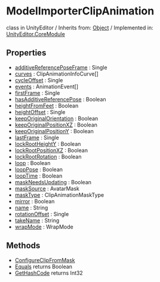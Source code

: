 # ModelImporterClipAnimation
class in UnityEditor
 / Inherits from: <a href="https://docs.unity3d.com/6000.0/Documentation/ScriptReference/Object.html" target="_blank">Object</a> / Implemented in: <a href="https://docs.unity3d.com/6000.0/Documentation/ScriptReference/UnityEditor.CoreModule.html" target="_blank">UnityEditor.CoreModule</a>
## Properties
- <a href="https://docs.unity3d.com/6000.0/Documentation/ScriptReference/ModelImporterClipAnimation-additiveReferencePoseFrame.html" target="_blank">additiveReferencePoseFrame</a> : Single
- <a href="https://docs.unity3d.com/6000.0/Documentation/ScriptReference/ModelImporterClipAnimation-curves.html" target="_blank">curves</a> : ClipAnimationInfoCurve[]
- <a href="https://docs.unity3d.com/6000.0/Documentation/ScriptReference/ModelImporterClipAnimation-cycleOffset.html" target="_blank">cycleOffset</a> : Single
- <a href="https://docs.unity3d.com/6000.0/Documentation/ScriptReference/ModelImporterClipAnimation-events.html" target="_blank">events</a> : AnimationEvent[]
- <a href="https://docs.unity3d.com/6000.0/Documentation/ScriptReference/ModelImporterClipAnimation-firstFrame.html" target="_blank">firstFrame</a> : Single
- <a href="https://docs.unity3d.com/6000.0/Documentation/ScriptReference/ModelImporterClipAnimation-hasAdditiveReferencePose.html" target="_blank">hasAdditiveReferencePose</a> : Boolean
- <a href="https://docs.unity3d.com/6000.0/Documentation/ScriptReference/ModelImporterClipAnimation-heightFromFeet.html" target="_blank">heightFromFeet</a> : Boolean
- <a href="https://docs.unity3d.com/6000.0/Documentation/ScriptReference/ModelImporterClipAnimation-heightOffset.html" target="_blank">heightOffset</a> : Single
- <a href="https://docs.unity3d.com/6000.0/Documentation/ScriptReference/ModelImporterClipAnimation-keepOriginalOrientation.html" target="_blank">keepOriginalOrientation</a> : Boolean
- <a href="https://docs.unity3d.com/6000.0/Documentation/ScriptReference/ModelImporterClipAnimation-keepOriginalPositionXZ.html" target="_blank">keepOriginalPositionXZ</a> : Boolean
- <a href="https://docs.unity3d.com/6000.0/Documentation/ScriptReference/ModelImporterClipAnimation-keepOriginalPositionY.html" target="_blank">keepOriginalPositionY</a> : Boolean
- <a href="https://docs.unity3d.com/6000.0/Documentation/ScriptReference/ModelImporterClipAnimation-lastFrame.html" target="_blank">lastFrame</a> : Single
- <a href="https://docs.unity3d.com/6000.0/Documentation/ScriptReference/ModelImporterClipAnimation-lockRootHeightY.html" target="_blank">lockRootHeightY</a> : Boolean
- <a href="https://docs.unity3d.com/6000.0/Documentation/ScriptReference/ModelImporterClipAnimation-lockRootPositionXZ.html" target="_blank">lockRootPositionXZ</a> : Boolean
- <a href="https://docs.unity3d.com/6000.0/Documentation/ScriptReference/ModelImporterClipAnimation-lockRootRotation.html" target="_blank">lockRootRotation</a> : Boolean
- <a href="https://docs.unity3d.com/6000.0/Documentation/ScriptReference/ModelImporterClipAnimation-loop.html" target="_blank">loop</a> : Boolean
- <a href="https://docs.unity3d.com/6000.0/Documentation/ScriptReference/ModelImporterClipAnimation-loopPose.html" target="_blank">loopPose</a> : Boolean
- <a href="https://docs.unity3d.com/6000.0/Documentation/ScriptReference/ModelImporterClipAnimation-loopTime.html" target="_blank">loopTime</a> : Boolean
- <a href="https://docs.unity3d.com/6000.0/Documentation/ScriptReference/ModelImporterClipAnimation-maskNeedsUpdating.html" target="_blank">maskNeedsUpdating</a> : Boolean
- <a href="https://docs.unity3d.com/6000.0/Documentation/ScriptReference/ModelImporterClipAnimation-maskSource.html" target="_blank">maskSource</a> : AvatarMask
- <a href="https://docs.unity3d.com/6000.0/Documentation/ScriptReference/ModelImporterClipAnimation-maskType.html" target="_blank">maskType</a> : ClipAnimationMaskType
- <a href="https://docs.unity3d.com/6000.0/Documentation/ScriptReference/ModelImporterClipAnimation-mirror.html" target="_blank">mirror</a> : Boolean
- <a href="https://docs.unity3d.com/6000.0/Documentation/ScriptReference/ModelImporterClipAnimation-name.html" target="_blank">name</a> : String
- <a href="https://docs.unity3d.com/6000.0/Documentation/ScriptReference/ModelImporterClipAnimation-rotationOffset.html" target="_blank">rotationOffset</a> : Single
- <a href="https://docs.unity3d.com/6000.0/Documentation/ScriptReference/ModelImporterClipAnimation-takeName.html" target="_blank">takeName</a> : String
- <a href="https://docs.unity3d.com/6000.0/Documentation/ScriptReference/ModelImporterClipAnimation-wrapMode.html" target="_blank">wrapMode</a> : WrapMode
## Methods
- <a href="https://docs.unity3d.com/6000.0/Documentation/ScriptReference/ModelImporterClipAnimation.ConfigureClipFromMask.html" target="_blank">ConfigureClipFromMask</a>
- <a href="https://docs.unity3d.com/6000.0/Documentation/ScriptReference/ModelImporterClipAnimation.Equals.html" target="_blank">Equals</a> returns Boolean
- <a href="https://docs.unity3d.com/6000.0/Documentation/ScriptReference/ModelImporterClipAnimation.GetHashCode.html" target="_blank">GetHashCode</a> returns Int32
